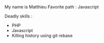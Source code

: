 My name is Matthieu
Favorite path : Javascript

Deadly skills :
  * PHP
  * Javascript
  * Killing history using git rebase
